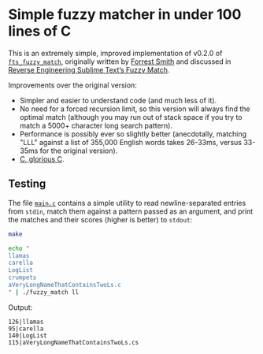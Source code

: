 # Simple fuzzy matcher in under 100 lines of C

This is an extremely simple, improved implementation of v0.2.0 of
[`fts_fuzzy_match`](https://github.com/tajmone/fuzzy-search), originally
written by [Forrest Smith](https://github.com/forrestthewoods) and discussed in
[Reverse Engineering Sublime Text’s Fuzzy
Match](https://www.forrestthewoods.com/blog/reverse_engineering_sublime_texts_fuzzy_match/).

Improvements over the original version:

- Simpler and easier to understand code (and much less of it).
- No need for a forced recursion limit, so this version will always find the
  optimal match (although you may run out of stack space if you try to match a
  5000+ character long search pattern).
- Performance is possibly ever so slightly better (anecdotally, matching "LLL"
  against a list of 355,000 English words takes 26-33ms, versus 33-35ms for the
  original version).
- [C, glorious C](https://www.youtube.com/watch?v=tas0O586t80).

## Testing

The file [`main.c`](main.c) contains a simple utility to read newline-separated
entries from `stdin`, match them against a pattern passed as an argument, and
print the matches and their scores (higher is better) to `stdout`:

```sh
make

echo "
llamas
carella
LogList
crumpets
aVeryLongNameThatContainsTwoLs.c
" | ./fuzzy_match ll
```

Output:
```
126|llamas
95|carella
140|LogList
115|aVeryLongNameThatContainsTwoLs.cs
```
